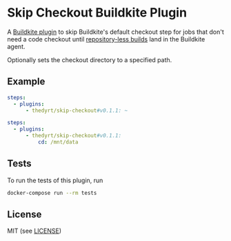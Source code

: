 # Skip Checkout Buildkite Plugin

A [Buildkite plugin](https://buildkite.com/docs/agent/v3/plugins) to skip Buildkite's default checkout step for jobs that don't need a code checkout until [repository-less builds](https://github.com/buildkite/agent/issues/233) land in the Buildkite agent.

Optionally sets the checkout directory to a specified path.

## Example

```yml
steps:
  - plugins:
      - thedyrt/skip-checkout#v0.1.1: ~
```

```yml
steps:
  - plugins:
      - thedyrt/skip-checkout#v0.1.1:
          cd: /mnt/data
```

## Tests

To run the tests of this plugin, run
```sh
docker-compose run --rm tests
```

## License

MIT (see [LICENSE](LICENSE))
